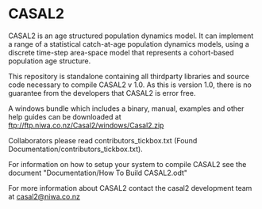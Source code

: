 CASAL2
====

CASAL2 is an age structured population dynamics model. It can implement a range of a statistical catch-at-age population dynamics models, using a discrete time-step area-space model that represents a cohort-based population age structure. 


This repository is standalone containing all thirdparty libraries and source code necessary to compile CASAL2 v 1.0. As this is version 1.0, there is no guarantee from the developers that CASAL2 is error free.


A windows bundle which includes a binary, manual, examples and other help guides can be downloaded at ftp://ftp.niwa.co.nz/Casal2/windows/Casal2.zip

Collaborators please read contributors_tickbox.txt (Found Documentation/contributors_tickbox.txt).

For information on how to setup your system to compile CASAL2 see the document "Documentation/How To Build CASAL2.odt"

For more information about CASAL2 contact the casal2 development team at casal2@niwa.co.nz

